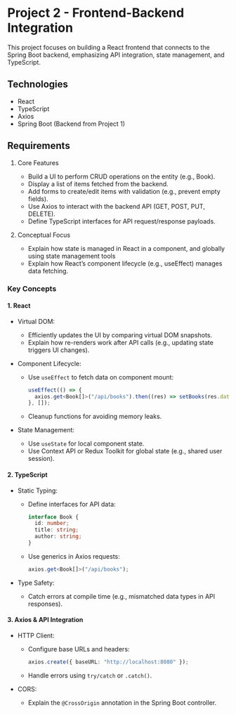 # Project 2 - Frontend-Backend Integration

This project focuses on building a React frontend that connects to the Spring Boot backend, emphasizing API integration, state management, and TypeScript.

## Technologies
- React
- TypeScript
- Axios
- Spring Boot (Backend from Project 1)

## Requirements

1. Core Features
    - Build a UI to perform CRUD operations on the entity (e.g., Book).
    - Display a list of items fetched from the backend.
    - Add forms to create/edit items with validation (e.g., prevent empty fields).
    - Use Axios to interact with the backend API (GET, POST, PUT, DELETE).
    - Define TypeScript interfaces for API request/response payloads.

2. Conceptual Focus
    - Explain how state is managed in React in a component, and globally using state management tools
    - Explain how React’s component lifecycle (e.g., useEffect) manages data fetching.

### Key Concepts  

#### 1. React  
- Virtual DOM:  
  - Efficiently updates the UI by comparing virtual DOM snapshots.  
  - Explain how re-renders work after API calls (e.g., updating state triggers UI changes).  

- Component Lifecycle:  
  - Use `useEffect` to fetch data on component mount:  
    ```typescript
    useEffect(() => {
      axios.get<Book[]>("/api/books").then((res) => setBooks(res.data));
    }, []);
    ```  
  - Cleanup functions for avoiding memory leaks.  

- State Management:  
  - Use `useState` for local component state.  
  - Use Context API or Redux Toolkit for global state (e.g., shared user session).  

#### 2. TypeScript  
- Static Typing:  
  - Define interfaces for API data:  
    ```typescript
    interface Book {
      id: number;
      title: string;
      author: string;
    }
    ```  
  - Use generics in Axios requests:  
    ```typescript
    axios.get<Book[]>("/api/books");
    ```  

- Type Safety:  
  - Catch errors at compile time (e.g., mismatched data types in API responses).  

#### 3. Axios & API Integration  
- HTTP Client:  
  - Configure base URLs and headers:  
    ```typescript
    axios.create({ baseURL: "http://localhost:8080" });
    ```  
  - Handle errors using `try/catch` or `.catch()`.  

- CORS:  
  - Explain the `@CrossOrigin` annotation in the Spring Boot controller.  
